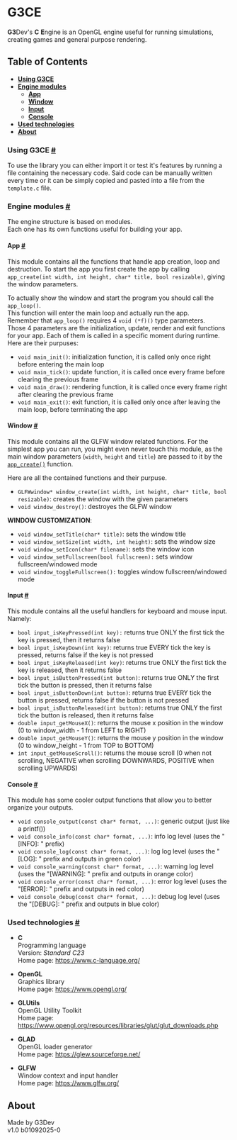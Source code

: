 # G3CE
**G3**Dev's **C** **E**ngine is an OpenGL engine useful for running simulations, creating games and general purpose rendering.

## Table of Contents
+ [**Using G3CE**](#using-g3ce)
+ [**Engine modules**](#engine-modules)
    - [**App**](#app)
    - [**Window**](#window)
    - [**Input**](#input)
    - [**Console**](#console)
+ [**Used technologies**](#used-technologies)
+ [**About**](#about)

### Using G3CE [#](#table-of-contents)
To use the library you can either import it or test it's features by running a file containing the necessary code. Said code can be manually written every time or it can be simply copied and pasted into a file from the `template.c` file.

### Engine modules [#](#table-of-contents)
The engine structure is based on modules.\
Each one has its own functions useful for building your app.

#### App [#](#table-of-contents)
This module contains all the functions that handle app creation, loop and destruction.
To start the app you first create the app by calling `app_create(int width, int height, char* title, bool resizable)`, giving the window parameters.

To actually show the window and start the program you should call the `app_loop()`.\
This function will enter the main loop and actually run the app.\
Remember that `app_loop()` requires 4 `void (*f)()` type parameters.\
Those 4 parameters are the initialization, update, render and exit functions for your app. Each of them is called in a specific moment during runtime. Here are their purpuses:
- `void main_init()`: initialization function, it is called only once right before entering the main loop
- `void main_tick()`: update function, it is called once every frame before clearing the previous frame
- `void main_draw()`: rendering function, it is called once every frame right after clearing the previous frame
- `void main_exit()`: exit function, it is called only once after leaving the main loop, before terminating the app

#### Window [#](#table-of-contents)
This module contains all the GLFW window related functions. For the simplest app you can run, you might even never touch this module, as the main window parameters (`width`, `height` and `title`) are passed to it by the [`app_create()`](#app) function.

Here are all the contained functions and their purpuse.
+ `GLFWwindow* window_create(int width, int height, char* title, bool resizable)`: creates the window with the given parameters
+ `void window_destroy()`: destroyes the GLFW window

**WINDOW CUSTOMIZATION**:
+ `void window_setTitle(char* title)`: sets the window title
+ `void window_setSize(int width, int height)`: sets the window size
+ `void window_setIcon(char* filename)`: sets the window icon
+ `void window_setFullscreen(bool fullscreen):` sets window fullscreen/windowed mode
+ `void window_toggleFullscreen():` toggles window fullscreen/windowed mode

#### Input [#](#table-of-contents)
This module contains all the useful handlers for keyboard and mouse input. Namely:
+ `bool input_isKeyPressed(int key):` returns true ONLY the first tick the key is pressed, then it returns false
+ `bool input_isKeyDown(int key)`: returns true EVERY tick the key is pressed, returns false if the key is not pressed
+ `bool input_isKeyReleased(int key)`: returns true ONLY the first tick the key is released, then it returns false
+ `bool input_isButtonPressed(int button)`: returns true ONLY the first tick the button is pressed, then it returns false
+ `bool input_isButtonDown(int button)`: returns true EVERY tick the button is pressed, returns false if the button is not pressed
+ `bool input_isButtonReleased(int button)`: returns true ONLY the first tick the button is released, then it returns false
+ `double input_getMouseX()`: returns the mouse x position in the window (0 to window_width - 1 from LEFT to RIGHT)
+ `double input_getMouseY()`: returns the mouse y position in the window (0 to window_height - 1 from TOP to BOTTOM)
+ `int input_getMouseScroll()`: returns the mouse scroll (0 when not scrolling, NEGATIVE when scrolling DOWNWARDS, POSITIVE when scrolling UPWARDS)

#### Console [#](#table-of-contents)
This module has some cooler output functions that allow you to better organize your outputs.
+ `void console_output(const char* format, ...)`: generic output (just like a printf())
+ `void console_info(const char* format, ...)`: info log level (uses the "[INFO]: " prefix)
+ `void console_log(const char* format, ...)`: log log level (uses the "[LOG]: " prefix and outputs in green color)
+ `void console_warning(const char* format, ...)`: warning log level (uses the "[WARNING]: " prefix and outputs in orange color)
+ `void console_error(const char* format, ...)`: error log level (uses the "[ERROR]: " prefix and outputs in red color)
+ `void console_debug(const char* format, ...)`: debug log level (uses the "[DEBUG]: " prefix and outputs in blue color)

### Used technologies [#](#table-of-contents)
- **C**\
Programming language\
Version: *Standard C23*\
Home page: https://www.c-language.org/

- **OpenGL**\
Graphics library\
Home page: https://www.opengl.org/

- **GLUtils**\
OpenGL Utility Toolkit\
Home page: https://www.opengl.org/resources/libraries/glut/glut_downloads.php

- **GLAD**\
OpenGL loader generator\
Home page: https://glew.sourceforge.net/

- **GLFW**\
Window context and input handler\
Home page: https://www.glfw.org/

## About
Made by G3Dev\
v1.0 b01092025-0